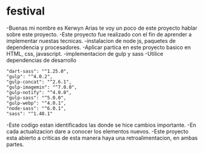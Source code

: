 # festival
-Buenas mi nombre es Kerwyn Arias te voy un poco de este proyecto hablar sobre este proyecto.
-Este proyecto fue realizado con el fin de aprender a implementar nuestas tecnicas.
-instalacion de node js, paquetes de dependencia y procesadores.
-Aplicar partica en este proyecto basico en HTML, css, javascript.
-implementacion de gulp y sass
-Utilice dependencias de desarrollo 

    "dart-sass": "^1.25.0",
    "gulp": "^4.0.2",
    "gulp-concat": "^2.6.1",
    "gulp-imagemin": "^7.0.0",
    "gulp-notify": "^4.0.0",
    "gulp-sass": "^5.0.0",
    "gulp-webp": "^4.0.1",
    "node-sass": "^6.0.1",
    "sass": "^1.40.1"
    
-Este codigo estan identificados las donde se hice cambios importante.
-En cada actualizacion dare a conocer los elementos nuevos.
-Este proyecto esta abierto a criticas de esta manera haya una retroalimentacion, en ambas partes.

